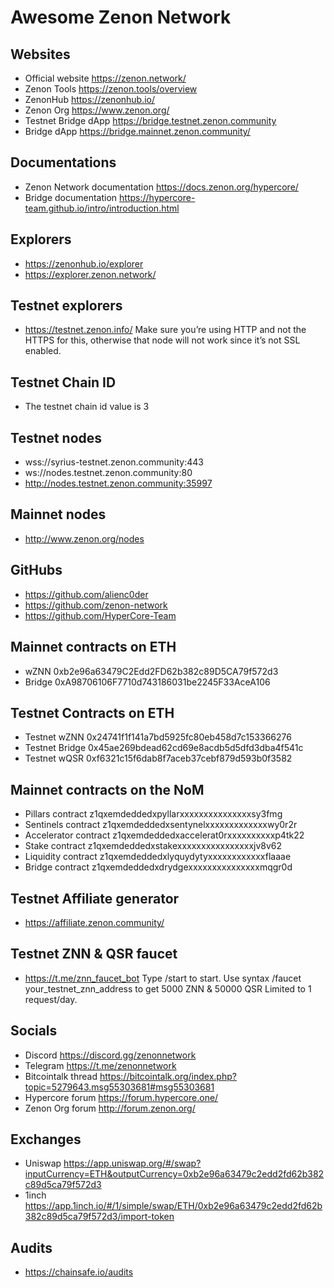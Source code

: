 
# Awesome Zenon Network

## Websites

- Official website https://zenon.network/ 
- Zenon Tools https://zenon.tools/overview 
- ZenonHub https://zenonhub.io/ 
- Zenon Org https://www.zenon.org/
- Testnet Bridge dApp https://bridge.testnet.zenon.community
- Bridge dApp https://bridge.mainnet.zenon.community/

## Documentations

- Zenon Network documentation https://docs.zenon.org/hypercore/
- Bridge documentation https://hypercore-team.github.io/intro/introduction.html  

## Explorers

- https://zenonhub.io/explorer
- https://explorer.zenon.network/

## Testnet explorers
- https://testnet.zenon.info/
  Make sure you’re using HTTP and not the HTTPS for this, otherwise that node will not work since it’s not SSL enabled.

## Testnet Chain ID
- The testnet chain id value is 3

## Testnet nodes
- wss://syrius-testnet.zenon.community:443
- ws://nodes.testnet.zenon.community:80
- http://nodes.testnet.zenon.community:35997

## Mainnet nodes
- http://www.zenon.org/nodes

## GitHubs
- https://github.com/alienc0der
- https://github.com/zenon-network
- https://github.com/HyperCore-Team

## Mainnet contracts on ETH
- wZNN 0xb2e96a63479C2Edd2FD62b382c89D5CA79f572d3
- Bridge 0xA98706106F7710d743186031be2245F33AceA106

## Testnet Contracts on ETH
- Testnet wZNN 0x24741f1f141a7bd5925fc80eb458d7c153366276
- Testnet Bridge 0x45ae269bdead62cd69e8acdb5d5dfd3dba4f541c
- Testnet wQSR 0xf6321c15f6dab8f7aceb37cebf879d593b0f3582

## Mainnet contracts on the NoM
- Pillars contract z1qxemdeddedxpyllarxxxxxxxxxxxxxxxsy3fmg
- Sentinels contract z1qxemdeddedxsentynelxxxxxxxxxxxxxwy0r2r
- Accelerator contract z1qxemdeddedxaccelerat0rxxxxxxxxxxp4tk22
- Stake contract z1qxemdeddedxstakexxxxxxxxxxxxxxxxjv8v62
- Liquidity contract z1qxemdeddedxlyquydytyxxxxxxxxxxxxflaaae
- Bridge contract z1qxemdeddedxdrydgexxxxxxxxxxxxxxxmqgr0d

## Testnet Affiliate generator
- https://affiliate.zenon.community/

## Testnet ZNN & QSR faucet
- https://t.me/znn_faucet_bot Type /start to start.
Use syntax /faucet your_testnet_znn_address to get 5000 ZNN & 50000 QSR
Limited to 1 request/day.

## Socials
- Discord https://discord.gg/zenonnetwork
- Telegram https://t.me/zenonnetwork
- Bitcointalk thread https://bitcointalk.org/index.php?topic=5279643.msg55303681#msg55303681
- Hypercore forum https://forum.hypercore.one/
- Zenon Org forum http://forum.zenon.org/

## Exchanges
- Uniswap https://app.uniswap.org/#/swap?inputCurrency=ETH&outputCurrency=0xb2e96a63479c2edd2fd62b382c89d5ca79f572d3
- 1inch https://app.1inch.io/#/1/simple/swap/ETH/0xb2e96a63479c2edd2fd62b382c89d5ca79f572d3/import-token

## Audits
- https://chainsafe.io/audits
